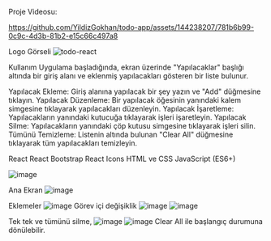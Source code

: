 Proje Videosu:


https://github.com/YildizGokhan/todo-app/assets/144238207/781b6b99-0c9c-4d3b-81b2-e15c66c497a8




Logo Görseli
![todo-react](https://github.com/YildizGokhan/todo-app/assets/144238207/68fc8b25-3343-49c5-8d5b-0b814381fb73)




Kullanım
Uygulama başladığında, ekran üzerinde "Yapılacaklar" başlığı altında bir giriş alanı ve eklenmiş yapılacakları gösteren bir liste bulunur.

Yapılacak Ekleme: Giriş alanına yapılacak bir şey yazın ve "Add" düğmesine tıklayın.
Yapılacak Düzenleme: Bir yapılacak öğesinin yanındaki kalem simgesine tıklayarak yapılacakları düzenleyin.
Yapılacak İşaretleme: Yapılacakların yanındaki kutucuğa tıklayarak işleri işaretleyin.
Yapılacak Silme: Yapılacakların yanındaki çöp kutusu simgesine tıklayarak işleri silin.
Tümünü Temizleme: Listenin altında bulunan "Clear All" düğmesine tıklayarak tüm yapılacakları temizleyin.


React
React Bootstrap
React Icons
HTML ve CSS
JavaScript (ES6+)

![image](https://github.com/YildizGokhan/todo-app/assets/144238207/d5180956-5ad4-404f-aef3-ae41c38a8958)

Ana Ekran
![image](https://github.com/YildizGokhan/todo-app/assets/144238207/581d482c-9b73-45c3-8ac0-b848b7dd9638)

Eklemeler
![image](https://github.com/YildizGokhan/todo-app/assets/144238207/13179832-b181-4bd4-885f-b9e1c565c23c)
 Görev içi değişiklik
 ![image](https://github.com/YildizGokhan/todo-app/assets/144238207/bb8ae1d8-8896-4e3e-b179-3d2b59ed1177)
![image](https://github.com/YildizGokhan/todo-app/assets/144238207/9f41c49b-b179-486f-9124-2a6e6d2a0158)

Tek tek ve tümünü silme,
![image](https://github.com/YildizGokhan/todo-app/assets/144238207/1876f8fe-4bd5-420a-9415-593b1491c027)
![image](https://github.com/YildizGokhan/todo-app/assets/144238207/0aa6172d-3941-497b-8149-d79e58bbe6fe)
Clear All ile başlangıç durumuna dönülebilir.











